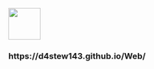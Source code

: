 <img src="https://github.com/blackcater/blackcater/raw/main/images/Hi.gif" height="64" align="center"/></h1>
<h3 align="left">https://d4stew143.github.io/Web/</h3>
